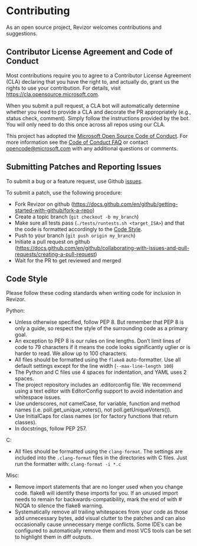 # Contributing

As an open source project, Revizor welcomes contributions and suggestions.

## Contributor License Agreement and Code of Conduct

Most contributions require you to agree to a
Contributor License Agreement (CLA) declaring that you have the right to, and actually do, grant us
the rights to use your contribution. For details, visit https://cla.opensource.microsoft.com.

When you submit a pull request, a CLA bot will automatically determine whether you need to provide
a CLA and decorate the PR appropriately (e.g., status check, comment). Simply follow the instructions
provided by the bot. You will only need to do this once across all repos using our CLA.

This project has adopted the [Microsoft Open Source Code of Conduct](https://opensource.microsoft.com/codeofconduct/).
For more information see the [Code of Conduct FAQ](https://opensource.microsoft.com/codeofconduct/faq/) or
contact [opencode@microsoft.com](mailto:opencode@microsoft.com) with any additional questions or comments.

## Submitting Patches and Reporting Issues

To submit a bug or a feature request, use Github [issues](https://github.com/microsoft/sca-fuzzer/issues).

To submit a patch, use the following procedure:
* Fork Revizor on github (https://docs.github.com/en/github/getting-started-with-github/fork-a-repo)
* Create a topic branch (`git checkout -b my_branch`)
* Make sure all tests pass (`./tests/runtests.sh <target_ISA>`) and that the code is formatted accordingly to the [Code Style](#code-style).
* Push to your branch (`git push origin my_branch`)
* Initiate a pull request on github (https://docs.github.com/en/github/collaborating-with-issues-and-pull-requests/creating-a-pull-request)
* Wait for the PR to get reviewed and merged

## Code Style

Please follow these coding standards when writing code for inclusion in Revizor.

Python:
* Unless otherwise specified, follow PEP 8. But remember that PEP 8 is only a guide, so respect the style of the surrounding code as a primary goal.
* An exception to PEP 8 is our rules on line lengths. Don’t limit lines of code to 79 characters if it means the code looks significantly uglier or is harder to read. We allow up to 100 characters.
* All files should be formatted using the `flake8` auto-formatter. Use all default settings except for the line width (`--max-line-length 100`)
* The Python and C files use 4 spaces for indentation, and YAML uses 2 spaces.
* The project repository includes an .editorconfig file. We recommend using a text editor with EditorConfig support to avoid indentation and whitespace issues.
* Use underscores, not camelCase, for variable, function and method names (i.e. poll.get_unique_voters(), not poll.getUniqueVoters()).
* Use InitialCaps for class names (or for factory functions that return classes).
* In docstrings, follow PEP 257.

C:
* All files should be formatted using the `clang-format`. The settings are included into the `.clang-format` files in the directories with C files. Just run the formatter with: `clang-format -i *.c`

Misc:
* Remove import statements that are no longer used when you change code. flake8 will identify these imports for you. If an unused import needs to remain for backwards-compatibility, mark the end of with # NOQA to silence the flake8 warning.
* Systematically remove all trailing whitespaces from your code as those add unnecessary bytes, add visual clutter to the patches and can also occasionally cause unnecessary merge conflicts. Some IDE’s can be configured to automatically remove them and most VCS tools can be set to highlight them in diff outputs.
